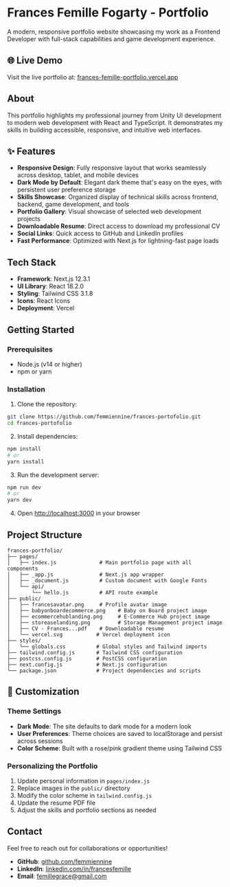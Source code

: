 # Frances Femille Fogarty - Portfolio

A modern, responsive portfolio website showcasing my work as a Frontend Developer with full-stack capabilities and game development experience.

## 🌐 Live Demo

Visit the live portfolio at: [frances-femille-portfolio.vercel.app](https://frances-femille-portfolio.vercel.app)

## About

This portfolio highlights my professional journey from Unity UI development to modern web development with React and TypeScript. It demonstrates my skills in building accessible, responsive, and intuitive web interfaces.

## ✨ Features

- **Responsive Design**: Fully responsive layout that works seamlessly across desktop, tablet, and mobile devices
- **Dark Mode by Default**: Elegant dark theme that's easy on the eyes, with persistent user preference storage
- **Skills Showcase**: Organized display of technical skills across frontend, backend, game development, and tools
- **Portfolio Gallery**: Visual showcase of selected web development projects
- **Downloadable Resume**: Direct access to download my professional CV
- **Social Links**: Quick access to GitHub and LinkedIn profiles
- **Fast Performance**: Optimized with Next.js for lightning-fast page loads

## Tech Stack

- **Framework**: Next.js 12.3.1
- **UI Library**: React 18.2.0
- **Styling**: Tailwind CSS 3.1.8
- **Icons**: React Icons
- **Deployment**: Vercel

## Getting Started

### Prerequisites

- Node.js (v14 or higher)
- npm or yarn

### Installation

1. Clone the repository:

```bash
git clone https://github.com/femmiennine/frances-portofolio.git
cd frances-portofolio
```

2. Install dependencies:

```bash
npm install
# or
yarn install
```

3. Run the development server:

```bash
npm run dev
# or
yarn dev
```

4. Open [http://localhost:3000](http://localhost:3000) in your browser

## Project Structure

```
frances-portfolio/
├── pages/
│   ├── index.js              # Main portfolio page with all components
│   ├── _app.js               # Next.js app wrapper
│   ├── _document.js          # Custom document with Google Fonts
│   └── api/
│       └── hello.js          # API route example
├── public/
│   ├── francesavatar.png     # Profile avatar image
│   ├── babyonboardecommerce.png    # Baby on Board project image
│   ├── ecommercehublanding.png     # E-Commerce Hub project image
│   ├── storeaselanding.png         # Storage Management project image
│   ├── CV - Frances...pdf    # Downloadable resume
│   └── vercel.svg           # Vercel deployment icon
├── styles/
│   └── globals.css          # Global styles and Tailwind imports
├── tailwind.config.js       # Tailwind CSS configuration
├── postcss.config.js        # PostCSS configuration
├── next.config.js           # Next.js configuration
└── package.json             # Project dependencies and scripts
```

## 🎨 Customization

### Theme Settings

- **Dark Mode**: The site defaults to dark mode for a modern look
- **User Preferences**: Theme choices are saved to localStorage and persist across sessions
- **Color Scheme**: Built with a rose/pink gradient theme using Tailwind CSS

### Personalizing the Portfolio

1. Update personal information in `pages/index.js`
2. Replace images in the `public/` directory
3. Modify the color scheme in `tailwind.config.js`
4. Update the resume PDF file
5. Adjust the skills and portfolio sections as needed

## Contact

Feel free to reach out for collaborations or opportunities!

- **GitHub**: [github.com/femmiennine](https://github.com/femmiennine)
- **LinkedIn**: [linkedin.com/in/francesfemille](https://linkedin.com/in/francesfemille)
- **Email**: femillegrace@gmail.com
